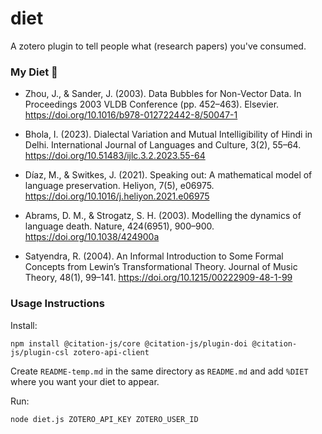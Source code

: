 # diet

A zotero plugin to tell people what (research papers) you've consumed.

### My Diet 🍔


- Zhou, J., & Sander, J. (2003). Data Bubbles for Non-Vector Data. In Proceedings 2003 VLDB Conference (pp. 452–463). Elsevier. https://doi.org/10.1016/b978-012722442-8/50047-1

- Bhola, I. (2023). Dialectal Variation and Mutual Intelligibility of Hindi in Delhi. International Journal of Languages and Culture, 3(2), 55–64. https://doi.org/10.51483/ijlc.3.2.2023.55-64

- Díaz, M., & Switkes, J. (2021). Speaking out: A mathematical model of language preservation. Heliyon, 7(5), e06975. https://doi.org/10.1016/j.heliyon.2021.e06975

- Abrams, D. M., & Strogatz, S. H. (2003). Modelling the dynamics of language death. Nature, 424(6951), 900–900. https://doi.org/10.1038/424900a

- Satyendra, R. (2004). An Informal Introduction to Some Formal Concepts from Lewin’s Transformational Theory. Journal of Music Theory, 48(1), 99–141. https://doi.org/10.1215/00222909-48-1-99


### Usage Instructions

Install:
```
npm install @citation-js/core @citation-js/plugin-doi @citation-js/plugin-csl zotero-api-client
```

Create `README-temp.md` in the same directory as `README.md` and add `%DIET` where you want your diet to appear.

Run:
```
node diet.js ZOTERO_API_KEY ZOTERO_USER_ID
```